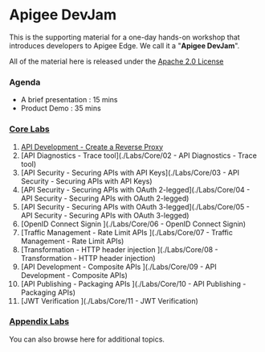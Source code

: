 # Apigee DevJam
This is the supporting material for a one-day hands-on workshop that introduces developers to Apigee Edge. We call it a "**Apigee DevJam**".

All of the material here is released under the [Apache 2.0 License](./LICENSE)

### Agenda
* A brief presentation : 15 mins
* Product Demo : 35 mins

### [Core Labs](./Labs/Core)
1. [API Development - Create a Reverse Proxy](./Labs/Core/01---API-Development---Create-a-Reverse-Proxy)
2. [API Diagnostics - Trace tool](./Labs/Core/02 - API Diagnostics - Trace tool)
3. [API Security - Securing APIs with API Keys](./Labs/Core/03 - API Security - Securing APIs with API Keys)
4. [API Security - Securing APIs with OAuth 2-legged](./Labs/Core/04 - API Security - Securing APIs with OAuth 2-legged)
5. [API Security - Securing APIs with OAuth 3-legged](./Labs/Core/05 - API Security - Securing APIs with OAuth 3-legged)
6. [OpenID Connect Signin                           ](./Labs/Core/06 - OpenID Connect Signin) 
7. [Traffic Management - Rate Limit APIs            ](./Labs/Core/07 - Traffic Management - Rate Limit APIs)
8. [Transformation - HTTP header injection          ](./Labs/Core/08 - Transformation - HTTP header injection)
9. [API Development - Composite APIs                ](./Labs/Core/09 - API Development - Composite APIs)
10. [API Publishing - Packaging APIs                 ](./Labs/Core/10 - API Publishing - Packaging APIs)
11. [JWT Verification                                ](./Labs/Core/11 - JWT Verification)


### [Appendix Labs](./Labs/Appendix)

You can also browse here for additional topics. 

